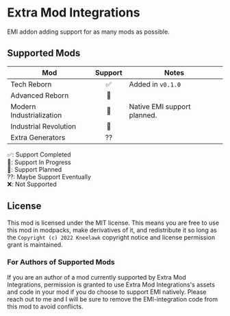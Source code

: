 # Extra Mod Integrations

EMI addon adding support for as many mods as possible.

## Supported Mods

| Mod                      | Support | Notes                       |
|--------------------------|:-------:|-----------------------------|
| Tech Reborn              |    ✅    | Added in `v0.1.0`           |
| Advanced Reborn          |   🔲    |                             |
| Modern Industrialization |   🔲    | Native EMI support planned. |
| Industrial Revolution    |   🔲    |                             |
| Extra Generators         |    ⁇    |                             |

✅: Support Completed<br>
🚧: Support In Progress<br>
🔲: Support Planned<br>
⁇: Maybe Support Eventually<br>
❌: Not Supported<br>

## License

This mod is licensed under the MIT license. This means you are free to use this mod in modpacks, make derivatives of it,
and redistribute it so long as the `Copyright (c) 2022 Kneelawk` copyright notice and license permission grant is
maintained.

### For Authors of Supported Mods

If you are an author of a mod currently supported by Extra Mod Integrations, permission is granted to use Extra Mod
Integrations's assets and code in your mod if you do choose to support EMI natively. Please reach out to me and I will
be sure to remove the EMI-integration code from this mod to avoid conflicts.
